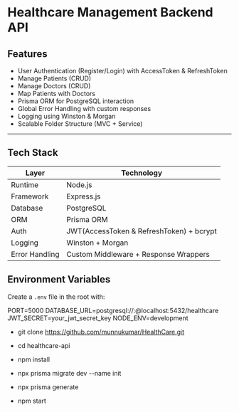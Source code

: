 # Healthcare Management Backend API

## Features

-  User Authentication (Register/Login) with AccessToken & RefreshToken
-  Manage Patients (CRUD)
-  Manage Doctors (CRUD)
-  Map Patients with Doctors
-  Prisma ORM for PostgreSQL interaction
-  Global Error Handling with custom responses
-  Logging using Winston & Morgan
-  Scalable Folder Structure (MVC + Service)

---

## Tech Stack

| Layer           | Technology                     |
|----------------|----------------------------------|
| Runtime        | Node.js                         |
| Framework      | Express.js                      |
| Database       | PostgreSQL                      |
| ORM            | Prisma ORM                      |
| Auth           | JWT(AccessToken & RefreshToken) + bcrypt                    |
| Logging        | Winston + Morgan                |
| Error Handling | Custom Middleware + Response Wrappers |


## Environment Variables

Create a `.env` file in the root with:

PORT=5000
DATABASE_URL=postgresql://<username>:<password>@localhost:5432/healthcare
JWT_SECRET=your_jwt_secret_key
NODE_ENV=development


- git clone https://github.com/munnukumar/HealthCare.git
- cd healthcare-api

- npm install

- npx prisma migrate dev --name init
- npx prisma generate

- npm start
